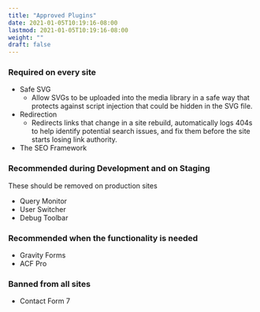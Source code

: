 ```yaml
---
title: "Approved Plugins"
date: 2021-01-05T10:19:16-08:00
lastmod: 2021-01-05T10:19:16-08:00
weight: ""
draft: false
---
```


### Required on every site

* Safe SVG
  * Allow SVGs to be uploaded into the media library in a safe way that protects against script injection that could be hidden in the SVG file.
* Redirection
  * Redirects links that change in a site rebuild, automatically logs 404s to help identify potential search issues, and fix them before the site starts losing link authority.
* The SEO Framework

### Recommended during Development and on Staging

These should be removed on production sites

* Query Monitor
* User Switcher
* Debug Toolbar

### Recommended when the functionality is needed

* Gravity Forms
* ACF Pro

### Banned from all sites

* Contact Form 7
